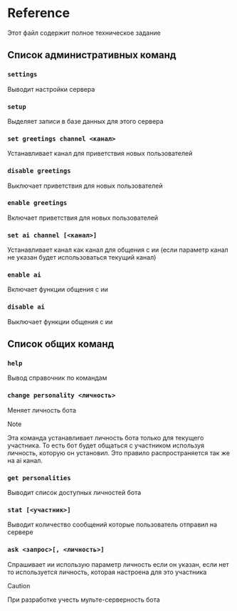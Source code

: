 # Reference

Этот файл содержит полное техническое задание

## Список административных команд

### `settings`

Выводит настройки сервера

### `setup`

Выделяет записи в базе данных для этого сервера

### `set greetings channel <канал>`

Устанавливает канал для приветствия новых пользователей

### `disable greetings`

Выключает приветствия для новых пользователей

### `enable greetings`

Включает приветствия для новых пользователей

### `set ai channel [<канал>]`

Устанавливает канал как канал для общения с ии (если параметр канал не указан будет использоваться текущий канал)

### `enable ai`

Включает функции общения с ии

### `disable ai`

Выключает функции общения с ии

## Список общих команд

### `help`

Вывод справочник по командам

### `change personality <личность>`

Меняет личность бота

> [!NOTE]
> Эта команда устанавливает личность бота только для текущего участника. То есть бот будет общаться с участником используя личность, которую он установил. Это правило распространяется так же на ai канал.

### `get personalities`

Выводит список доступных личностей бота

### `stat [<участник>]`

Выводит количество сообщений которые пользователь отправил на сервере

### `ask <запрос>[, <личность>]`

Спрашивает ии использую параметр личность если он указан, если нет то используется личность, которая настроена для это участника

> [!CAUTION]
> При разработке учесть мульте-серверность бота
